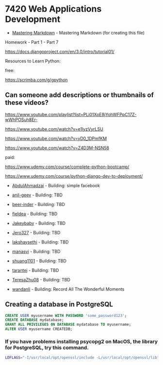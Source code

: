 # 7420 Web Applications Development

* [Mastering Markdown](https://guides.github.com/features/mastering-markdown/) - Mastering Markdown (for creating this file)



Homework - Part 1 - Part 7

https://docs.djangoproject.com/en/3.0/intro/tutorial01/



Resources to Learn Python:


free:

https://scrimba.com/g/gpython

## Can someone add descriptions or thumbnails of these videos?

https://www.youtube.com/playlist?list=PLi01XoE8jYohWFPpC17Z-wWhPOSuh8Er-

https://www.youtube.com/watch?v=e1IyzVyrLSU

https://www.youtube.com/watch?v=yD0_1DPmfKM

https://www.youtube.com/watch?v=Z4D3M-NSN58


paid: 

https://www.udemy.com/course/complete-python-bootcamp/

https://www.udemy.com/course/python-django-dev-to-deployment/


* [AbdulAhmadzai](https://github.com/AbdulAhmadzai) - Building: simple facebook

* [anil-geev](https://github.com/anil-geev) - Building: TBD
* [beer-inder](https://github.com/beer-inder) - Building: TBD
* [fieldea](https://github.com/fieldea) - Building: TBD
* [Jakeybaby](https://github.com/Jakeybaby) - Building: TBD
* [Jero327](https://github.com/Jero327) - Building: TBD
* [lakshaysethi](https://github.com/lakshaysethi) - Building: TBD
* [manasvi](https://github.com/manasvityagi) - Building: TBD
* [shuang1101](https://github.com/shuang1101) - Building: TBD
* [tarantej](https://github.com/tarantej) - Building: TBD
* [TeresaZhu08](https://github.com/TeresaZhu) - Building: TBD
* [wandanli](https://github.com/wandanli) - Building: Record All The Wonderful Moments


## Creating a database in PostgreSQL

```sql
CREATE USER myusername WITH PASSWORD 'some_password123';
CREATE DATABASE mydatabase;
GRANT ALL PRIVILEGES ON DATABASE mydatabase TO myusername;
ALTER USER myusername CREATEDB;
```


### If you have problems installing psycopg2 on MacOS, the library for PostgreSQL, try this command.
```bash
LDFLAGS="-I/usr/local/opt/openssl/include -L/usr/local/opt/openssl/lib"
```
